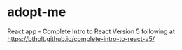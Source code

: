 # adopt-me
React app -  Complete Intro to React Version 5 following at https://btholt.github.io/complete-intro-to-react-v5/
